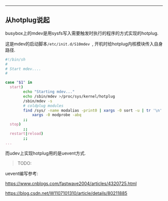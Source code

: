 

---



## 从hotplug说起

busybox上的mdev是用sysfs写入需要触发时执行的程序的方式实现的hotplug.

这是mdev的启动脚本`/etc/init.d/S10mdev `, 开机时给hotplug内核模块传入自身路径.

```bash
#!/bin/sh
#
# Start mdev....
#

case "$1" in
  start)
        echo "Starting mdev..."
        echo /sbin/mdev >/proc/sys/kernel/hotplug
        /sbin/mdev -s
        # coldplug modules
        find /sys/ -name modalias -print0 | xargs -0 sort -u | tr '\n' '\0' | \
            xargs -0 modprobe -abq
        ;;
  stop)
        ;;
  restart|reload)
        ;;
...
```

而udev上实现hotplug用的是uevent方式.



> TODO:

uevent编写参考:

 <https://www.cnblogs.com/fastwave2004/articles/4320725.html>

<https://blog.csdn.net/W1107101310/article/details/80211885>

